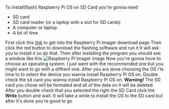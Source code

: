 To install(flash) Raspberry Pi OS on SD Card you're gonna need
- SD card
- SD card reader (or a laptop with a slot for SD cards)
- A computer or laptop
- A bit of time                                  

First click this [link](https://www.raspberrypi.com/software/) to get into the Raspberry Pi Imager download page
Then click the red button to download the flashing software and run it
It will ask you to install it so do that.
Then after installing the program you should see a window like this
![Raspberry Pi Imager image](https://assets.raspberrypi.com/static/md-bfd602be71b2c1099b91877aed3b41f0.png)
               Now you're gonna hove to choose an operating system. 
I just went with the recommended one but you might want to go with a diffrent one.
After you are done choosing the OS i'ts time to to select the device you wanna install Raspberry Pi OS on.
Double check the sd card you wanna install Raspberry Pi OS on.
**Warning!** The SD card you chose will be formated and all of the data on it will be deleted.
After you double check that you selected the right the SD Card click the **Write** button
and wait. It will take a while to install the OS to the SD card but after it's done you're good to go


